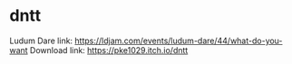 # dntt

Ludum Dare link: https://ldjam.com/events/ludum-dare/44/what-do-you-want
Download link: https://pke1029.itch.io/dntt

